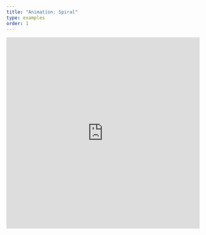 ```yaml
---
title: "Animation: Spiral"
type: examples
order: 1
---
```


<iframe width="100%" height="500" src="https://aframevr.github.io/aframe/examples/animation-spiral/" allowfullscreen="yes" frameborder="0"></iframe>
